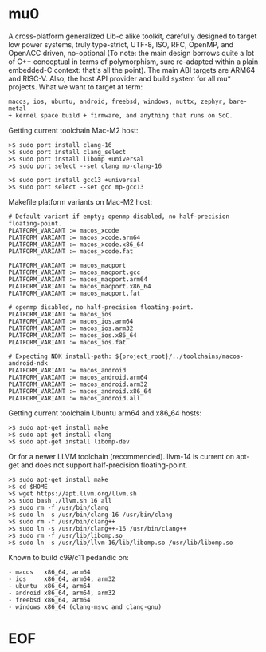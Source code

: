 # mu0

A cross-platform generalized Lib-c alike toolkit, carefully designed to target low power systems, truly type-strict, UTF-8, ISO, RFC, OpenMP, and OpenACC driven, no-optional (To note: the main design borrows quite a lot of C++ conceptual in terms of polymorphism, sure re-adapted within a plain embedded-C context: that's all the point). The main ABI targets are ARM64 and RISC-V. Also, the host API provider and build system for all mu* projects. What we want to target at term:
```
macos, ios, ubuntu, android, freebsd, windows, nuttx, zephyr, bare-metal
+ kernel space build + firmware, and anything that runs on SoC.
```

Getting current toolchain Mac-M2 host:

```
>$ sudo port install clang-16
>$ sudo port install clang_select
>$ sudo port install libomp +universal
>$ sudo port select --set clang mp-clang-16

>$ sudo port install gcc13 +universal
>$ sudo port select --set gcc mp-gcc13
```

Makefile platform variants on Mac-M2 host:

```
# Default variant if empty; openmp disabled, no half-precision floating-point.
PLATFORM_VARIANT := macos_xcode
PLATFORM_VARIANT := macos_xcode.arm64
PLATFORM_VARIANT := macos_xcode.x86_64
PLATFORM_VARIANT := macos_xcode.fat

PLATFORM_VARIANT := macos_macport
PLATFORM_VARIANT := macos_macport.gcc
PLATFORM_VARIANT := macos_macport.arm64
PLATFORM_VARIANT := macos_macport.x86_64
PLATFORM_VARIANT := macos_macport.fat

# openmp disabled, no half-precision floating-point.
PLATFORM_VARIANT := macos_ios
PLATFORM_VARIANT := macos_ios.arm64
PLATFORM_VARIANT := macos_ios.arm32
PLATFORM_VARIANT := macos_ios.x86_64
PLATFORM_VARIANT := macos_ios.fat

# Expecting NDK install-path: ${project_root}/../toolchains/macos-android-ndk
PLATFORM_VARIANT := macos_android
PLATFORM_VARIANT := macos_android.arm64
PLATFORM_VARIANT := macos_android.arm32
PLATFORM_VARIANT := macos_android.x86_64
PLATFORM_VARIANT := macos_android.all

```

Getting current toolchain Ubuntu arm64 and x86_64 hosts:

```
>$ sudo apt-get install make
>$ sudo apt-get install clang
>$ sudo apt-get install libomp-dev
```

Or for a newer LLVM toolchain (recommended). llvm-14 is current on apt-get and does not support half-precision floating-point.

```
>$ sudo apt-get install make
>$ cd $HOME
>$ wget https://apt.llvm.org/llvm.sh
>$ sudo bash ./llvm.sh 16 all
>$ sudo rm -f /usr/bin/clang
>$ sudo ln -s /usr/bin/clang-16 /usr/bin/clang
>$ sudo rm -f /usr/bin/clang++
>$ sudo ln -s /usr/bin/clang++-16 /usr/bin/clang++
>$ sudo rm -f /usr/lib/libomp.so
>$ sudo ln -s /usr/lib/llvm-16/lib/libomp.so /usr/lib/libomp.so
```

Known to build c99/c11 pedandic on:
```
- macos   x86_64, arm64
- ios     x86_64, arm64, arm32
- ubuntu  x86_64, arm64
- android x86_64, arm64, arm32
- freebsd x86_64, arm64
- windows x86_64 (clang-msvc and clang-gnu)
```

# EOF